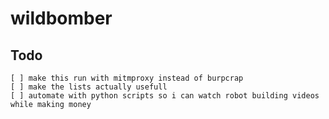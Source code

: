 # wildbomber

## Todo
````
[ ] make this run with mitmproxy instead of burpcrap
[ ] make the lists actually usefull 
[ ] automate with python scripts so i can watch robot building videos while making money
````
